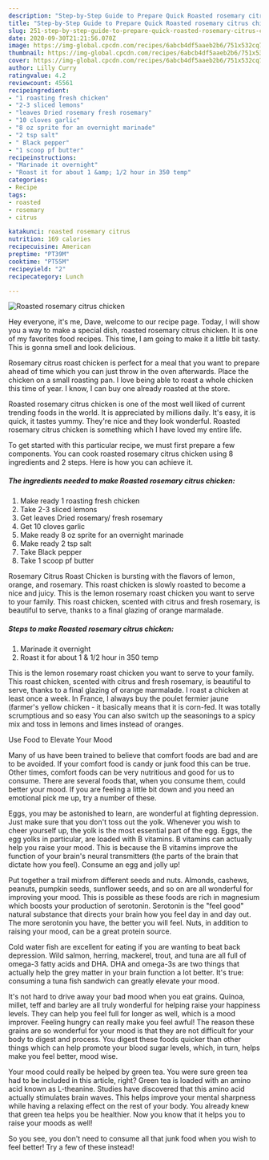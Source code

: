 ```yaml
---
description: "Step-by-Step Guide to Prepare Quick Roasted rosemary citrus chicken"
title: "Step-by-Step Guide to Prepare Quick Roasted rosemary citrus chicken"
slug: 251-step-by-step-guide-to-prepare-quick-roasted-rosemary-citrus-chicken
date: 2020-09-30T21:21:56.070Z
image: https://img-global.cpcdn.com/recipes/6abcb4df5aaeb2b6/751x532cq70/roasted-rosemary-citrus-chicken-recipe-main-photo.jpg
thumbnail: https://img-global.cpcdn.com/recipes/6abcb4df5aaeb2b6/751x532cq70/roasted-rosemary-citrus-chicken-recipe-main-photo.jpg
cover: https://img-global.cpcdn.com/recipes/6abcb4df5aaeb2b6/751x532cq70/roasted-rosemary-citrus-chicken-recipe-main-photo.jpg
author: Lilly Curry
ratingvalue: 4.2
reviewcount: 45561
recipeingredient:
- "1 roasting fresh chicken"
- "2-3 sliced lemons"
- "leaves Dried rosemary fresh rosemary"
- "10 cloves garlic"
- "8 oz sprite for an overnight marinade"
- "2 tsp salt"
- " Black pepper"
- "1 scoop pf butter"
recipeinstructions:
- "Marinade it overnight"
- "Roast it for about 1 &amp; 1/2 hour in 350 temp"
categories:
- Recipe
tags:
- roasted
- rosemary
- citrus

katakunci: roasted rosemary citrus 
nutrition: 169 calories
recipecuisine: American
preptime: "PT39M"
cooktime: "PT55M"
recipeyield: "2"
recipecategory: Lunch

---
```



![Roasted rosemary citrus chicken](https://img-global.cpcdn.com/recipes/6abcb4df5aaeb2b6/751x532cq70/roasted-rosemary-citrus-chicken-recipe-main-photo.jpg)

Hey everyone, it's me, Dave, welcome to our recipe page. Today, I will show you a way to make a special dish, roasted rosemary citrus chicken. It is one of my favorites food recipes. This time, I am going to make it a little bit tasty. This is gonna smell and look delicious.

Rosemary citrus roast chicken is perfect for a meal that you want to prepare ahead of time which you can just throw in the oven afterwards. Place the chicken on a small roasting pan. I love being able to roast a whole chicken this time of year. I know, I can buy one already roasted at the store.

Roasted rosemary citrus chicken is one of the most well liked of current trending foods in the world. It is appreciated by millions daily. It's easy, it is quick, it tastes yummy. They're nice and they look wonderful. Roasted rosemary citrus chicken is something which I have loved my entire life.


To get started with this particular recipe, we must first prepare a few components. You can cook roasted rosemary citrus chicken using 8 ingredients and 2 steps. Here is how you can achieve it.

<!--inarticleads1-->

##### The ingredients needed to make Roasted rosemary citrus chicken:

1. Make ready 1 roasting fresh chicken
1. Take 2-3 sliced lemons
1. Get leaves Dried rosemary/ fresh rosemary
1. Get 10 cloves garlic
1. Make ready 8 oz sprite for an overnight marinade
1. Make ready 2 tsp salt
1. Take  Black pepper
1. Take 1 scoop pf butter


Rosemary Citrus Roast Chicken is bursting with the flavors of lemon, orange, and rosemary. This roast chicken is slowly roasted to become a nice and juicy. This is the lemon rosemary roast chicken you want to serve to your family. This roast chicken, scented with citrus and fresh rosemary, is beautiful to serve, thanks to a final glazing of orange marmalade. 

<!--inarticleads2-->

##### Steps to make Roasted rosemary citrus chicken:

1. Marinade it overnight
1. Roast it for about 1 &amp; 1/2 hour in 350 temp


This is the lemon rosemary roast chicken you want to serve to your family. This roast chicken, scented with citrus and fresh rosemary, is beautiful to serve, thanks to a final glazing of orange marmalade. I roast a chicken at least once a week. In France, I always buy the poulet fermier jaune (farmer&#39;s yellow chicken - it basically means that it is corn-fed. It was totally scrumptious and so easy You can also switch up the seasonings to a spicy mix and toss in lemons and limes instead of oranges. 

Use Food to Elevate Your Mood


Many of us have been trained to believe that comfort foods are bad and are to be avoided. If your comfort food is candy or junk food this can be true. Other times, comfort foods can be very nutritious and good for us to consume. There are several foods that, when you consume them, could better your mood. If you are feeling a little bit down and you need an emotional pick me up, try a number of these.

Eggs, you may be astonished to learn, are wonderful at fighting depression. Just make sure that you don't toss out the yolk. Whenever you wish to cheer yourself up, the yolk is the most essential part of the egg. Eggs, the egg yolks in particular, are loaded with B vitamins. B vitamins can actually help you raise your mood. This is because the B vitamins improve the function of your brain's neural transmitters (the parts of the brain that dictate how you feel). Consume an egg and jolly up!

Put together a trail mixfrom different seeds and nuts. Almonds, cashews, peanuts, pumpkin seeds, sunflower seeds, and so on are all wonderful for improving your mood. This is possible as these foods are rich in magnesium which boosts your production of serotonin. Serotonin is the "feel good" natural substance that directs your brain how you feel day in and day out. The more serotonin you have, the better you will feel. Nuts, in addition to raising your mood, can be a great protein source.

Cold water fish are excellent for eating if you are wanting to beat back depression. Wild salmon, herring, mackerel, trout, and tuna are all full of omega-3 fatty acids and DHA. DHA and omega-3s are two things that actually help the grey matter in your brain function a lot better. It's true: consuming a tuna fish sandwich can greatly elevate your mood. 

It's not hard to drive away your bad mood when you eat grains. Quinoa, millet, teff and barley are all truly wonderful for helping raise your happiness levels. They can help you feel full for longer as well, which is a mood improver. Feeling hungry can really make you feel awful! The reason these grains are so wonderful for your mood is that they are not difficult for your body to digest and process. You digest these foods quicker than other things which can help promote your blood sugar levels, which, in turn, helps make you feel better, mood wise.

Your mood could really be helped by green tea. You were sure green tea had to be included in this article, right? Green tea is loaded with an amino acid known as L-theanine. Studies have discovered that this amino acid actually stimulates brain waves. This helps improve your mental sharpness while having a relaxing effect on the rest of your body. You already knew that green tea helps you be healthier. Now you know that it helps you to raise your moods as well!

So you see, you don't need to consume all that junk food when you wish to feel better! Try a few of these instead!

